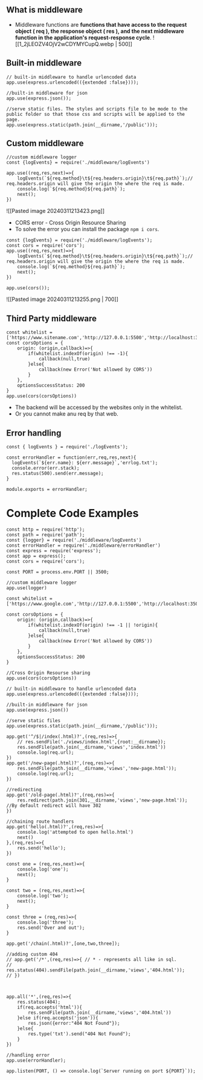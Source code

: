 ## What is middleware
- Middleware functions are **functions that have access to the request object ( req ), the response object ( res ), and the next middleware function in the application's request-response cycle**.
![[1_2jLEOZV4OjV2wCDYMYCupQ.webp | 500]]
## Built-in middleware
```node
// built-in middleware to handle urlencoded data
app.use(express.urlencoded(({extended :false}))); 

//built-in middleware for json
app.use(express.json());

//serve static files. The styles and scripts file to be mode to the public folder so that those css and scripts will be applied to the page.
app.use(express.static(path.join(__dirname,'/public')));
```
## Custom middleware
```node
//custom middleware logger
const {logEvents} = require('./middleware/logEvents')

app.use((req,res,next)=>{
	logEvents(`${req.method}\t${req.headers.origin}\t${req.path}`);// req.headers.origin will give the origin the where the req is made.
    console.log(`${req.method}${req.path}`);
    next();
})
```

![[Pasted image 20240311213423.png]]
- CORS error - Cross Origin Resource Sharing
- To solve the error you can install the package `npm i cors`.

```node
const {logEvents} = require('./middleware/logEvents');
const cors = require('cors');
app.use((req,res,next)=>{
	logEvents(`${req.method}\t${req.headers.origin}\t${req.path}`);// req.headers.origin will give the origin the where the req is made.
    console.log(`${req.method}${req.path}`);
    next();
})

app.use(cors());

```
![[Pasted image 20240311213255.png | 700]]
## Third Party middleware
```node
const whitelist = ['https://www.sitename.com','http://127.0.0.1:5500','http://localhost:3500']
const corsOptions = {
	origin: (origin,callback)=>{
		if(whitelist.indexOf(origin) !== -1){
			callback(null,true)
		}else{
			callback(new Error('Not allowed by CORS'))
		}
	},
	optionsSuccessStatus: 200
}
app.use(cors(corsOptions))
```
- The backend will be accessed by the websites only in the whitelist.
- Or you cannot make anu req by that web.
## Error handling
```node
const { logEvents } = require('./logEvents');  

const errorHandler = function(err,req,res,next){
  logEvents(`${err.name}: ${err.message}`,'errlog.txt');
  console.error(err.stack);
  res.status(500).send(err.message);
} 

module.exports = errorHandler;
```

# Complete Code Examples
```node
const http = require('http');
const path = require('path');
const {logger} = require('./middleware/logEvents')
const errorHandler = require('./middleware/errorHandler')
const express = require('express');
const app = express();
const cors = require('cors');  

const PORT = process.env.PORT || 3500; 

//custom middleware logger
app.use(logger) 

const whitelist = ['https://www.google.com','http://127.0.0.1:5500','http://localhost:3500']

const corsOptions = {
    origin: (origin,callback)=>{
        if(whitelist.indexOf(origin) !== -1 || !origin){
            callback(null,true)
        }else{
            callback(new Error('Not allowed by CORS'))
        }
    },
    optionsSuccessStatus: 200
} 

//Cross Origin Resourse sharing
app.use(cors(corsOptions)) 

// built-in middleware to handle urlencoded data
app.use(express.urlencoded(({extended :false}))); 

//built-in middleware for json
app.use(express.json())

//serve static files
app.use(express.static(path.join(__dirname,'/public')));

app.get('^/$|/index(.html)?',(req,res)=>{
    // res.sendFile('./views/index.html',{root:__dirname});
    res.sendFile(path.join(__dirname,'views','index.html'))
    console.log(req.url);
})
app.get('/new-page(.html)?',(req,res)=>{
    res.sendFile(path.join(__dirname,'views','new-page.html'));
    console.log(req.url);
}) 

//redirecting
app.get('/old-page(.html)?',(req,res)=>{
    res.redirect(path.join(301,__dirname,'views','new-page.html')); //By default redirect will have 302
}) 

//chaining route handlers
app.get('hello(.html)?',(req,res)=>{
    console.log('attempted to open hello.html')
    next()
},(req,res)=>{
    res.send('hello');
}) 

const one = (req,res,next)=>{
    console.log('one');
    next();
}

const two = (req,res,next)=>{
    console.log('two');
    next();
}

const three = (req,res)=>{
    console.log('three');
    res.send('Over and out');
} 

app.get('/chain(.html)?',[one,two,three]);  
  
//adding custom 404
// app.get('/*',(req,res)=>{ // * - represents all like in sql.
//    res.status(404).sendFile(path.join(__dirname,'views','404.html'));
// })

  

app.all('*',(req,res)=>{
    res.status(404);
    if(req.accepts('html')){
        res.sendFile(path.join(__dirname,'views','404.html'))
    }else if(req.accepts('json')){
        res.json({error:"404 Not Found"});
    }else{
        res.type('txt').send("404 Not Found");
    }
})  

//handling error
app.use(errorHandler);  

app.listen(PORT, () => console.log(`Server running on port ${PORT}`));
```
